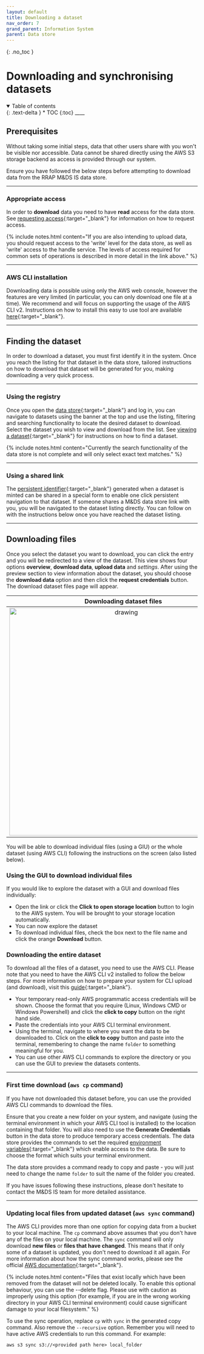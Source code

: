 ```yaml
---
layout: default
title: Downloading a dataset
nav_order: 7
grand_parent: Information System
parent: Data store
---
```


{: .no_toc }

# Downloading and synchronising datasets

<details  open markdown="block">
  <summary>
    Table of contents
  </summary>
{: .text-delta }
* TOC
{:toc}
____
</details>

## Prerequisites

Without taking some initial steps, data that other users share with you won't be visible nor accessible. Data cannot be shared directly using the AWS S3 storage backend as access is provided through our system.

Ensure you have followed the below steps before attempting to download data from the RRAP M&DS IS data store.

___

### Appropriate access

In order to **download** data you need to have **read** access for the data store. See [requesting access](../getting-started-is/requesting-access-is.html){:target="\_blank"} for information on how to request access.

{% include notes.html content="If you are also intending to upload data, you should request access to the 'write' level for the data store, as well as 'write' access to the handle service. The levels of access required for common sets of operations is described in more detail in the link above." %}

___
### AWS CLI installation

Downloading data is possible using only the AWS web console, however the features are very limited (in particular, you can only download one file at a time). We recommend and will focus on supporting the usage of the AWS CLI v2. Instructions on how to install this easy to use tool are available [here](setting-up-the-aws-cli.html){:target="\_blank"}.

___
## Finding the dataset

In order to download a dataset, you must first identify it in the system. Once you reach the listing for that dataset in the data store, tailored instructions on how to download that dataset will be generated for you, making downloading a very quick process.

___
### Using the registry

Once you open the [data store](https://data.rrap-is.com){:target="\_blank"} and log in, you can navigate to datasets using the banner at the top and use the listing, filtering and searching functionality to locate the desired dataset to download. Select the dataset you wish to view and download from the list. See [viewing a dataset](../data-store/viewing-a-dataset.md){:target="\_blank"} for instructions on how to find a dataset.

{% include notes.html content="Currently the search functionality of the data store is not complete and will only select exact text matches." %}

___
### Using a shared link

The [persistent identifier](../digital-object-identifiers.html){:target="\_blank"} generated when a dataset is minted can be shared in a special form to enable one click persistent navigation to that dataset. If someone shares a M&DS data store link with you, you will be navigated to the dataset listing directly. You can follow on with the instructions below once you have reached the dataset listing.

___
## Downloading files

Once you select the dataset you want to download, you can click the entry and you will be redirected to a view of the dataset. This view shows four options **overview**, **download data**, **upload data** and _settings_. After using the preview section to view information about the dataset, you should choose the **download data** option and then click the **request credentials** button.
The download dataset files page will appear.

|                                 Downloading dataset files                          |
| :---------------------------------------------------------------------------------:      |
| <img src="../../assets/images/data_store/downloadDatasetFiles.png" alt="drawing" width="600"/> |

You will be able to download individual files (using a GIU) or the whole dataset (using AWS CLI) following the instructions on the screen (also listed below).

### Using the GUI to download individual files
If you would like to explore the dataset with a GUI and download files individually:
* Open the link or click the **Click to open storage location** button to login to the AWS system. You will be brought to your storage location automatically.
* You can now explore the dataset 
* To download individual files, check the box next to the file name and click the orange **Download** button.

### Downloading the entire dataset
To download all the files of a dataset, you need to use the AWS CLI.
Please note that you need to have the AWS CLI v2 installed to follow the below steps. For more information on how to prepare your system for CLI upload (and download), visit this [guide](setting-up-the-aws-cli.html){:target="\_blank"}.

* Your temporary read-only AWS programmatic access credentials will be shown. Choose the format that you require (Linux, Windows CMD or Windows Powershell) and click the **click to copy** button on the right hand side.
* Paste the credentials into your AWS CLI terminal environment.
* Using the terminal, navigate to where you want the data to be downloaded to. Click on the **click to copy** button and paste into the terminal, remembering to change the name `folder` to something meaningful for you.
* You can use other AWS CLI commands to explore the directory or you can use the GUI to preview the datasets contents.

___
### First time download (`aws cp` command)

If you have not downloaded this dataset before, you can use the provided AWS CLI commands to download the files.

Ensure that you create a new folder on your system, and navigate (using the terminal environment in which your AWS CLI tool is installed) to the location containing that folder. You will also need to use the **Generate Credentials** button in the data store to produce temporary access credentials. The data store provides the commands to set the required [environment variables](https://docs.aws.amazon.com/cli/latest/userguide/cli-configure-envvars.html){:target="\_blank"} which enable access to the data. Be sure to choose the format which suits your terminal environment.

The data store provides a command ready to copy and paste - you will just need to change the name `folder` to suit the name of the folder you created.

If you have issues following these instructions, please don't hesitate to contact the M&DS IS team for more detailed assistance.

___
### Updating local files from updated dataset (`aws sync` command)

The AWS CLI provides more than one option for copying data from a bucket to your local machine. The `cp` command above assumes that you don't have any of the files on your local machine. The `sync` command will only download **new files** or **files that have changed**. This means that if only some of a dataset is updated, you don't need to download it all again. For more information about how the sync command works, please see the official [AWS documentation](https://docs.aws.amazon.com/cli/latest/reference/s3/sync.html){:target="\_blank"}.

{% include notes.html content="Files that exist locally which have been removed from the dataset will not be deleted locally. To enable this optional behaviour, you can use the --delete flag. Please use with caution as improperly using this option (for example, if you are in the wrong working directory in your AWS CLI terminal environment) could cause significant damage to your local filesystem." %}

To use the sync operation, replace `cp` with `sync` in the generated copy command. Also remove the `--recursive` option. Remember you will need to have active AWS credentials to run this command. For example:

```
aws s3 sync s3://<provided path here> local_folder
```

